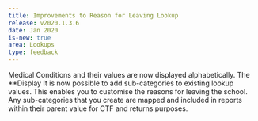 ```yaml
---
title: Improvements to Reason for Leaving Lookup
release: v2020.1.3.6
date: Jan 2020
is-new: true
area: Lookups
type: feedback
---
```


Medical Conditions and their values are now displayed alphabetically. The **Display It is now possible to add sub-categories to existing lookup values. This enables you to customise the reasons for leaving the school. Any sub-categories that you create are mapped and included in reports within their parent value for CTF and returns purposes.
